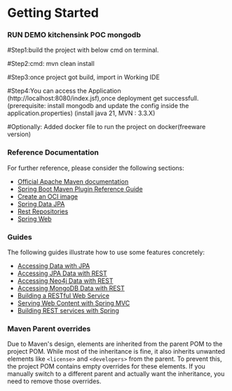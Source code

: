 # Getting Started

### RUN DEMO kitchensink POC mongodb ###

#Step1:build the project with below cmd on terminal.

#Step2:cmd: mvn clean install

#Step3:once project got build, import in Working IDE

#Step4:You can access the Application (http://localhost:8080/index.jsf),once deployment get successfull.
        (prerequisite: install mongodb and update the config inside the application.properties)
        (install java 21, MVN : 3.3.X)

#Optionally:  Added  docker file to run the project on docker(freeware version)


### Reference Documentation
For further reference, please consider the following sections:

* [Official Apache Maven documentation](https://maven.apache.org/guides/index.html)
* [Spring Boot Maven Plugin Reference Guide](https://docs.spring.io/spring-boot/3.3.4/maven-plugin)
* [Create an OCI image](https://docs.spring.io/spring-boot/3.3.4/maven-plugin/build-image.html)
* [Spring Data JPA](https://docs.spring.io/spring-boot/docs/3.3.4/reference/htmlsingle/index.html#data.sql.jpa-and-spring-data)
* [Rest Repositories](https://docs.spring.io/spring-boot/docs/3.3.4/reference/htmlsingle/index.html#howto.data-access.exposing-spring-data-repositories-as-rest)
* [Spring Web](https://docs.spring.io/spring-boot/docs/3.3.4/reference/htmlsingle/index.html#web)

### Guides
The following guides illustrate how to use some features concretely:

* [Accessing Data with JPA](https://spring.io/guides/gs/accessing-data-jpa/)
* [Accessing JPA Data with REST](https://spring.io/guides/gs/accessing-data-rest/)
* [Accessing Neo4j Data with REST](https://spring.io/guides/gs/accessing-neo4j-data-rest/)
* [Accessing MongoDB Data with REST](https://spring.io/guides/gs/accessing-mongodb-data-rest/)
* [Building a RESTful Web Service](https://spring.io/guides/gs/rest-service/)
* [Serving Web Content with Spring MVC](https://spring.io/guides/gs/serving-web-content/)
* [Building REST services with Spring](https://spring.io/guides/tutorials/rest/)

### Maven Parent overrides

Due to Maven's design, elements are inherited from the parent POM to the project POM.
While most of the inheritance is fine, it also inherits unwanted elements like `<license>` and `<developers>` from the parent.
To prevent this, the project POM contains empty overrides for these elements.
If you manually switch to a different parent and actually want the inheritance, you need to remove those overrides.

